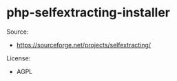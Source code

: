 php-selfextracting-installer
============================
Source:
* https://sourceforge.net/projects/selfextracting/

License:
* AGPL